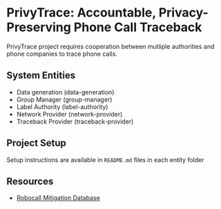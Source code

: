 # PrivyTrace: Accountable, Privacy-Preserving Phone Call Traceback
PrivyTrace project requires cooperation between mutliple authorities and phone companies to trace phone calls.

## System Entities
- Data generation (data-generation)
- Group Manager (group-manager)
- Label Authority (label-authority)
- Network Provider (network-provider)
- Traceback Provider (traceback-provider)

## Project Setup
Setup instructions are available in ```README.md``` files in each entity folder

## Resources
- [Robocall Mitigation Database](https://fccprod.servicenowservices.com/rmd?id=rmd_welcome)